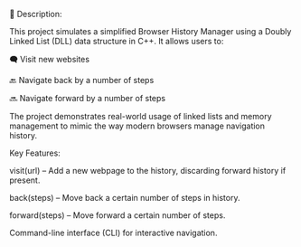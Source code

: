 🔗 Description:

This project simulates a simplified Browser History Manager using a Doubly Linked List (DLL) data structure in C++. It allows users to:

🗬 Visit new websites

🔙 Navigate back by a number of steps

🔜 Navigate forward by a number of steps

The project demonstrates real-world usage of linked lists and memory management to mimic the way modern browsers manage navigation history.



Key Features:

visit(url) – Add a new webpage to the history, discarding forward history if present.

back(steps) – Move back a certain number of steps in history.

forward(steps) – Move forward a certain number of steps.

Command-line interface (CLI) for interactive navigation.
